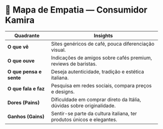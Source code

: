 # 💬 Mapa de Empatia — Consumidor Kamira

| Quadrante | Insights |
|------------|-----------|
| **O que vê** | Sites genéricos de café, pouca diferenciação visual. |
| **O que ouve** | Indicações de amigos sobre cafés premium, reviews de baristas. |
| **O que pensa e sente** | Deseja autenticidade, tradição e estética italiana. |
| **O que fala e faz** | Pesquisa em redes sociais, compara preços e designs. |
| **Dores (Pains)** | Dificuldade em comprar direto da Itália, dúvidas sobre originalidade. |
| **Ganhos (Gains)** | Sentir-se parte da cultura italiana, ter produtos únicos e elegantes. |
